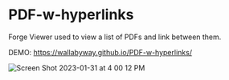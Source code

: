 # PDF-w-hyperlinks
Forge Viewer used to view a list of PDFs and link between them.

DEMO: https://wallabyway.github.io/PDF-w-hyperlinks/


![Screen Shot 2023-01-31 at 4 00 12 PM](https://user-images.githubusercontent.com/440241/215911761-e0aeaa58-73a6-4fe2-95ba-3876739cdb84.JPG)


